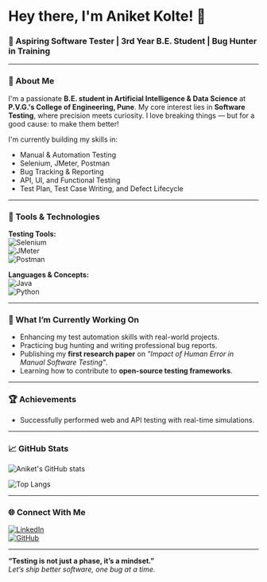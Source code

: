 # Hey there, I'm Aniket Kolte!  👋  
### 🚀 Aspiring Software Tester | 3rd Year B.E. Student | Bug Hunter in Training

---



### 🧠 About Me
I'm a passionate **B.E. student in Artificial Intelligence & Data Science** at **P.V.G.'s College of Engineering, Pune**. My core interest lies in **Software Testing**, where precision meets curiosity. I love breaking things — but for a good cause: to make them better!

I'm currently building my skills in:
- Manual & Automation Testing
- Selenium, JMeter, Postman
- Bug Tracking & Reporting
- API, UI, and Functional Testing
- Test Plan, Test Case Writing, and Defect Lifecycle

---

### 🔧 Tools & Technologies

**Testing Tools:**  
![Selenium](https://img.shields.io/badge/-Selenium-43B02A?style=for-the-badge&logo=selenium&logoColor=white)  
![JMeter](https://img.shields.io/badge/-Apache%20JMeter-D22128?style=for-the-badge&logo=apachejmeter&logoColor=white)  
![Postman](https://img.shields.io/badge/-Postman-FF6C37?style=for-the-badge&logo=postman&logoColor=white)

**Languages & Concepts:**  
 ![Java](https://img.shields.io/badge/-Java-007396?style=for-the-badge&logo=java&logoColor=white)  
![Python](https://img.shields.io/badge/-Python-3776AB?style=for-the-badge&logo=python&logoColor=white) 

---

### 🧪 What I’m Currently Working On
- Enhancing my test automation skills with real-world projects.
- Practicing bug hunting and writing professional bug reports.
- Publishing my **first research paper** on *"Impact of Human Error in Manual Software Testing"*.
- Learning how to contribute to **open-source testing frameworks**.

---

### 🏆 Achievements
- Successfully performed web and API testing with real-time simulations.

---

### 📈 GitHub Stats

![Aniket's GitHub stats](https://github-readme-stats.vercel.app/api?username=Aniketkolte2&show_icons=true&theme=radical)

![Top Langs](https://github-readme-stats.vercel.app/api/top-langs/?username=Aniketkolte2&layout=compact&theme=radical)

---

### 🌐 Connect With Me

[![LinkedIn](https://img.shields.io/badge/-LinkedIn-0A66C2?style=for-the-badge&logo=linkedin&logoColor=white)](https://www.linkedin.com/in/aniket-kolte-491972288/)  
[![GitHub](https://img.shields.io/badge/-GitHub-181717?style=for-the-badge&logo=github&logoColor=white)](https://github.com/Aniketkolte2)

---

**“Testing is not just a phase, it’s a mindset.”**  
*Let’s ship better software, one bug at a time.*
